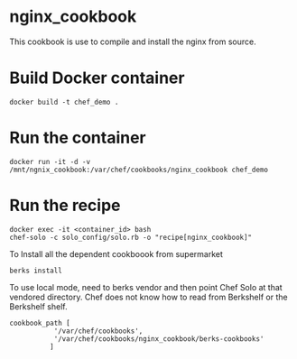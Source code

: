 # nginx_cookbook

This cookbook is use to compile and install the nginx from source.

# Build Docker container
	docker build -t chef_demo .
	
# Run the container
	docker run -it -d -v /mnt/ngnix_cookbook:/var/chef/cookbooks/nginx_cookbook chef_demo
# Run the recipe
	docker exec -it <container_id> bash
	chef-solo -c solo_config/solo.rb -o "recipe[nginx_cookbook]"

To Install all the dependent cookboook from supermarket

	berks install
	
To use local mode, need to berks vendor and then point Chef Solo at that vendored directory. Chef does not know how to read from Berkshelf or the Berkshelf shelf.
	
	cookbook_path [
               '/var/chef/cookbooks',
               '/var/chef/cookbooks/nginx_cookbook/berks-cookbooks'
              ]